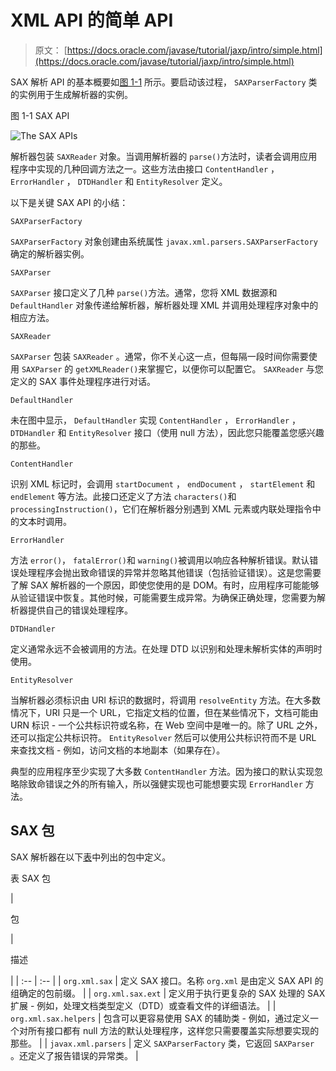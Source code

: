 # XML API 的简单 API

> 原文： [https://docs.oracle.com/javase/tutorial/jaxp/intro/simple.html](https://docs.oracle.com/javase/tutorial/jaxp/intro/simple.html)

SAX 解析 API 的基本概要如[图 1-1](#gcezl) 所示。要启动该过程， `SAXParserFactory` 类的实例用于生成解析器的实例。

图 1-1 SAX API

![The SAX APIs](img/a5c19e73860b8327ec4460afcd0fcdf5.jpg)

解析器包装 `SAXReader` 对象。当调用解析器的 `parse()`方法时，读者会调用应用程序中实现的几种回调方法之一。这些方法由接口 `ContentHandler` ， `ErrorHandler` ， `DTDHandler` 和 `EntityResolver` 定义。

以下是关键 SAX API 的小结：

`SAXParserFactory`

`SAXParserFactory` 对象创建由系统属性 `javax.xml.parsers.SAXParserFactory` 确定的解析器实例。

`SAXParser`

`SAXParser` 接口定义了几种 `parse()`方法。通常，您将 XML 数据源和 `DefaultHandler` 对象传递给解析器，解析器处理 XML 并调用处理程序对象中的相应方法。

`SAXReader`

`SAXParser` 包装 `SAXReader` 。通常，你不关心这一点，但每隔一段时间你需要使用 `SAXParser` 的 `getXMLReader()`来掌握它，以便你可以配置它。 `SAXReader` 与您定义的 SAX 事件处理程序进行对话。

`DefaultHandler`

未在图中显示， `DefaultHandler` 实现 `ContentHandler` ， `ErrorHandler` ， `DTDHandler` 和 `EntityResolver` 接口（使用 null 方法），因此您只能覆盖您感兴趣的那些。

`ContentHandler`

识别 XML 标记时，会调用 `startDocument` ， `endDocument` ， `startElement` 和 `endElement` 等方法。此接口还定义了方法 `characters()`和 `processingInstruction()`，它们在解析器分别遇到 XML 元素或内联处理指令中的文本时调用。

`ErrorHandler`

方法 `error()`， `fatalError()`和 `warning()`被调用以响应各种解析错误。默认错误处理程序会抛出致命错误的异常并忽略其他错误（包括验证错误）。这是您需要了解 SAX 解析器的一个原因，即使您使用的是 DOM。有时，应用程序可能能够从验证错误中恢复。其他时候，可能需要生成异常。为确保正确处理，您需要为解析器提供自己的错误处理程序。

`DTDHandler`

定义通常永远不会被调用的方法。在处理 DTD 以识别和处理未解析实体的声明时使用。

`EntityResolver`

当解析器必须标识由 URI 标识的数据时，将调用 `resolveEntity` 方法。在大多数情况下，URI 只是一个 URL，它指定文档的位置，但在某些情况下，文档可能由 URN 标识 - 一个公共标识符或名称，在 Web 空间中是唯一的。除了 URL 之外，还可以指定公共标识符。 `EntityResolver` 然后可以使用公共标识符而不是 URL 来查找文档 - 例如，访问文档的本地副本（如果存在）。

典型的应用程序至少实现了大多数 `ContentHandler` 方法。因为接口的默认实现忽略除致命错误之外的所有输入，所以强健实现也可能想要实现 `ErrorHandler` 方法。

## SAX 包

SAX 解析器在以下[表](#gceyy)中列出的包中定义。

表 SAX 包


 

| 

包

 | 

描述

 |
| :-- | :-- |
| `org.xml.sax` | 定义 SAX 接口。名称 `org.xml` 是由定义 SAX API 的组确定的包前缀。 |
| `org.xml.sax.ext` | 定义用于执行更复杂的 SAX 处理的 SAX 扩展 - 例如，处理文档类型定义（DTD）或查看文件的详细语法。 |
| `org.xml.sax.helpers` | 包含可以更容易使用 SAX 的辅助类 - 例如，通过定义一个对所有接口都有 null 方法的默认处理程序，这样您只需要覆盖实际想要实现的那些。 |
| `javax.xml.parsers` | 定义 `SAXParserFactory` 类，它返回 `SAXParser` 。还定义了报告错误的异常类。 |